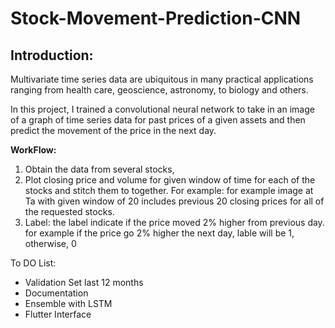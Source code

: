 
# Stock-Movement-Prediction-CNN

## Introduction:
Multivariate time series data are ubiquitous in many practical applications ranging from health care, geoscience, astronomy, to biology and others.

In this project, I  trained a convolutional neural network to take in an image of a graph of time series data for past prices of a given assets and then predict the movement of the price in the next day. 

**WorkFlow:**
1. Obtain the data from several stocks, 
2. Plot closing price and volume  for given window of time for each of the stocks and stitch them to together. For example: 
    for example image at Ta with given window of 20 includes previous 20 closing prices for all of the requested stocks.
3. Label: the label indicate if the price moved 2% higher from previous day. for example if the price go 2% higher the next day, lable       will be 1, otherwise, 0 



To DO List: 
* Validation Set last 12 months
* Documentation
* Ensemble with LSTM 
* Flutter Interface 

